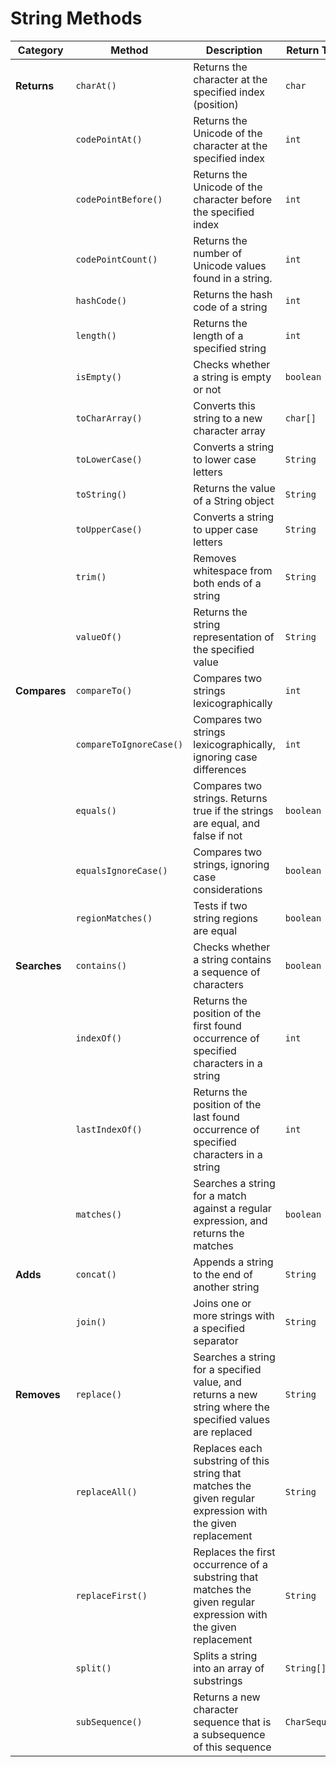 # String Methods

| Category  | Method                    | Description                                                                                  | Return Type      |
|-----------|---------------------------|----------------------------------------------------------------------------------------------|------------------|
| **Returns**   | `charAt()`                | Returns the character at the specified index (position)                                     | `char`           |
|           | `codePointAt()`           | Returns the Unicode of the character at the specified index                                  | `int`            |
|           | `codePointBefore()`       | Returns the Unicode of the character before the specified index                             | `int`            |
|           | `codePointCount()`        | Returns the number of Unicode values found in a string.                                     | `int`            |
|           | `hashCode()`              | Returns the hash code of a string                                                            | `int`            |
|           | `length()`                | Returns the length of a specified string                                                    | `int`            |
|           | `isEmpty()`               | Checks whether a string is empty or not                                                      | `boolean`        |
|           | `toCharArray()`           | Converts this string to a new character array                                               | `char[]`        |
|           | `toLowerCase()`           | Converts a string to lower case letters                                                      | `String`         |
|           | `toString()`              | Returns the value of a String object                                                         | `String`         |
|           | `toUpperCase()`           | Converts a string to upper case letters                                                      | `String`         |
|           | `trim()`                  | Removes whitespace from both ends of a string                                                | `String`         |
|           | `valueOf()`               | Returns the string representation of the specified value                                     | `String`         |
| **Compares**   | `compareTo()`             | Compares two strings lexicographically                                                       | `int`            |
|           | `compareToIgnoreCase()`   | Compares two strings lexicographically, ignoring case differences                            | `int`            |
|           | `equals()`                | Compares two strings. Returns true if the strings are equal, and false if not               | `boolean`        |
|           | `equalsIgnoreCase()`      | Compares two strings, ignoring case considerations                                           | `boolean`        |
|           | `regionMatches()`         | Tests if two string regions are equal                                                        | `boolean`        |
| **Searches**   | `contains()`              | Checks whether a string contains a sequence of characters                                   | `boolean`        |
|           | `indexOf()`               | Returns the position of the first found occurrence of specified characters in a string      | `int`            |
|           | `lastIndexOf()`           | Returns the position of the last found occurrence of specified characters in a string       | `int`            |
|           | `matches()`               | Searches a string for a match against a regular expression, and returns the matches        | `boolean`        |
| **Adds**      | `concat()`                | Appends a string to the end of another string                                                | `String`         |
|           | `join()`                  | Joins one or more strings with a specified separator                                          | `String`         |
| **Removes**   | `replace()`               | Searches a string for a specified value, and returns a new string where the specified values are replaced | `String`         |
|           | `replaceAll()`            | Replaces each substring of this string that matches the given regular expression with the given replacement | `String`         |
|           | `replaceFirst()`          | Replaces the first occurrence of a substring that matches the given regular expression with the given replacement | `String`         |
|           | `split()`                 | Splits a string into an array of substrings                                                 | `String[]`       |
|           | `subSequence()`           | Returns a new character sequence that is a subsequence of this sequence                      | `CharSequence`   |
